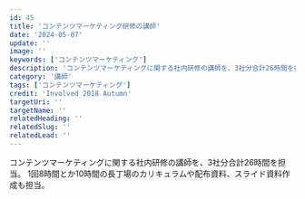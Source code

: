 ```yaml
---
id: 45
title: 'コンテンツマーケティング研修の講師'
date: '2024-05-07'
update: ''
image: ''
keywords: ['コンテンツマーケティング']
description: 'コンテンツマーケティングに関する社内研修の講師を、3社分合計26時間を担当'
category: '講師'
tags: ['コンテンツマーケティング']
credit: 'Involved 2018 Autumn'
targetUri: ''
targetName: ''
relatedHeading: ''
relatedSlug: ''
relatedLead: ''
---
```

コンテンツマーケティングに関する社内研修の講師を、3社分合計26時間を担当。
1回8時間とか10時間の長丁場のカリキュラムや配布資料、スライド資料作成も担当。